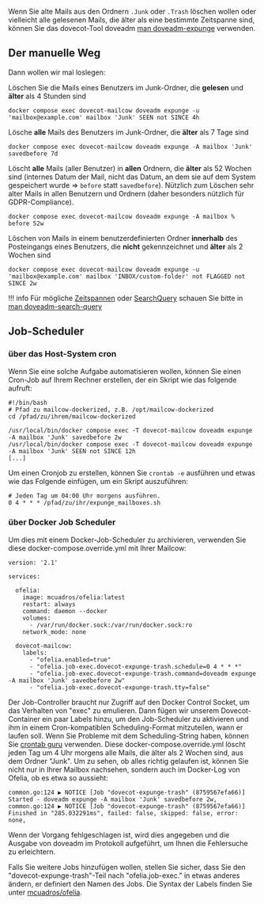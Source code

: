 Wenn Sie alte Mails aus den Ordnern `.Junk` oder `.Trash` löschen wollen oder vielleicht alle gelesenen Mails, die älter als eine bestimmte Zeitspanne sind, können Sie das dovecot-Tool doveadm [man doveadm-expunge](https://wiki.dovecot.org/Tools/Doveadm/Expunge) verwenden.

## Der manuelle Weg

Dann wollen wir mal loslegen:

Löschen Sie die Mails eines Benutzers im Junk-Ordner, die **gelesen** und **älter** als 4 Stunden sind

```
docker compose exec dovecot-mailcow doveadm expunge -u 'mailbox@example.com' mailbox 'Junk' SEEN not SINCE 4h
```

Lösche **alle** Mails des Benutzers im Junk-Ordner, die **älter** als 7 Tage sind

```
docker compose exec dovecot-mailcow doveadm expunge -A mailbox 'Junk' savedbefore 7d
```

Löscht **alle** Mails (aller Benutzer) in **allen** Ordnern, die **älter** als 52 Wochen sind (internes Datum der Mail, nicht das Datum, an dem sie auf dem System gespeichert wurde => `before` statt `savedbefore`). Nützlich zum Löschen sehr alter Mails in allen Benutzern und Ordnern (daher besonders nützlich für GDPR-Compliance).

```
docker compose exec dovecot-mailcow doveadm expunge -A mailbox % before 52w
```

Löschen von Mails in einem benutzerdefinierten Ordner **innerhalb** des Posteingangs eines Benutzers, die **nicht** gekennzeichnet und **älter** als 2 Wochen sind

```
docker compose exec dovecot-mailcow doveadm expunge -u 'mailbox@example.com' mailbox 'INBOX/custom-folder' not FLAGGED not SINCE 2w
```

!!! info
    Für mögliche [Zeitspannen](https://wiki.dovecot.org/Tools/Doveadm/SearchQuery#section_date_specification) oder [SearchQuery](https://wiki.dovecot.org/Tools/Doveadm/SearchQuery#section_search_keys) schauen Sie bitte in [man doveadm-search-query](https://wiki.dovecot.org/Tools/Doveadm/SearchQuery)

## Job-Scheduler

### über das Host-System cron

Wenn Sie eine solche Aufgabe automatisieren wollen, können Sie einen Cron-Job auf Ihrem Rechner erstellen, der ein Skript wie das folgende aufruft:

```
#!/bin/bash
# Pfad zu mailcow-dockerized, z.B. /opt/mailcow-dockerized
cd /pfad/zu/ihrem/mailcow-dockerized

/usr/local/bin/docker compose exec -T dovecot-mailcow doveadm expunge -A mailbox 'Junk' savedbefore 2w
/usr/local/bin/docker compose exec -T dovecot-mailcow doveadm expunge -A mailbox 'Junk' SEEN not SINCE 12h
[...]
```

Um einen Cronjob zu erstellen, können Sie `crontab -e` ausführen und etwas wie das Folgende einfügen, um ein Skript auszuführen:

```
# Jeden Tag um 04:00 Uhr morgens ausführen.
0 4 * * * /pfad/zu/ihr/expunge_mailboxes.sh
```

### über Docker Job Scheduler

Um dies mit einem Docker-Job-Scheduler zu archivieren, verwenden Sie diese docker-compose.override.yml mit Ihrer Mailcow: 


```
version: '2.1'

services:
  
  ofelia:
    image: mcuadros/ofelia:latest
    restart: always
    command: daemon --docker
    volumes:
      - /var/run/docker.sock:/var/run/docker.sock:ro   
    network_mode: none

  dovecot-mailcow:
    labels:
      - "ofelia.enabled=true"
      - "ofelia.job-exec.dovecot-expunge-trash.schedule=0 4 * * *"
      - "ofelia.job-exec.dovecot-expunge-trash.command=doveadm expunge -A mailbox 'Junk' savedbefore 2w"
      - "ofelia.job-exec.dovecot-expunge-trash.tty=false"

```

Der Job-Controller braucht nur Zugriff auf den Docker Control Socket, um das Verhalten von "exec" zu emulieren. Dann fügen wir unserem Dovecot-Container ein paar Labels hinzu, um den Job-Scheduler zu aktivieren und ihm in einem Cron-kompatiblen Scheduling-Format mitzuteilen, wann er laufen soll. Wenn Sie Probleme mit dem Scheduling-String haben, können Sie [crontab guru](https://crontab.guru/) verwenden. 
Diese docker-compose.override.yml löscht jeden Tag um 4 Uhr morgens alle Mails, die älter als 2 Wochen sind, aus dem Ordner "Junk". Um zu sehen, ob alles richtig gelaufen ist, können Sie nicht nur in Ihrer Mailbox nachsehen, sondern auch im Docker-Log von Ofelia, ob es etwa so aussieht:

```
common.go:124 ▶ NOTICE [Job "dovecot-expunge-trash" (8759567efa66)] Started - doveadm expunge -A mailbox 'Junk' savedbefore 2w,
common.go:124 ▶ NOTICE [Job "dovecot-expunge-trash" (8759567efa66)] Finished in "285.032291ms", failed: false, skipped: false, error: none,
```

Wenn der Vorgang fehlgeschlagen ist, wird dies angegeben und die Ausgabe von doveadm im Protokoll aufgeführt, um Ihnen die Fehlersuche zu erleichtern.

Falls Sie weitere Jobs hinzufügen wollen, stellen Sie sicher, dass Sie den "dovecot-expunge-trash"-Teil nach "ofelia.job-exec." in etwas anderes ändern, er definiert den Namen des Jobs. Die Syntax der Labels finden Sie unter [mcuadros/ofelia](https://github.com/mcuadros/ofelia).
